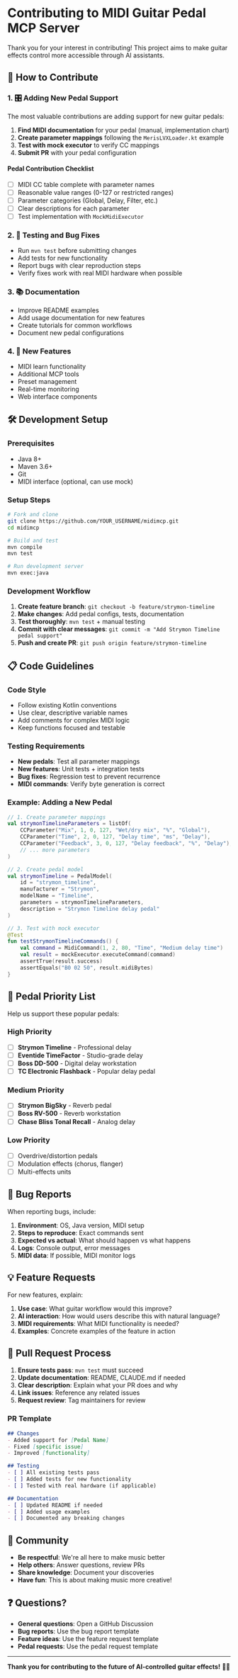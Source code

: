 # Contributing to MIDI Guitar Pedal MCP Server

Thank you for your interest in contributing! This project aims to make guitar effects control more accessible through AI assistants.

## 🎯 How to Contribute

### 1. 🎛️ Adding New Pedal Support
The most valuable contributions are adding support for new guitar pedals:

1. **Find MIDI documentation** for your pedal (manual, implementation chart)
2. **Create parameter mappings** following the `MerisLVXLoader.kt` example
3. **Test with mock executor** to verify CC mappings
4. **Submit PR** with your pedal configuration

#### Pedal Contribution Checklist
- [ ] MIDI CC table complete with parameter names
- [ ] Reasonable value ranges (0-127 or restricted ranges)
- [ ] Parameter categories (Global, Delay, Filter, etc.)
- [ ] Clear descriptions for each parameter
- [ ] Test implementation with `MockMidiExecutor`

### 2. 🧪 Testing and Bug Fixes
- Run `mvn test` before submitting changes
- Add tests for new functionality
- Report bugs with clear reproduction steps
- Verify fixes work with real MIDI hardware when possible

### 3. 📚 Documentation
- Improve README examples
- Add usage documentation for new features
- Create tutorials for common workflows
- Document new pedal configurations

### 4. 🚀 New Features
- MIDI learn functionality
- Additional MCP tools
- Preset management
- Real-time monitoring
- Web interface components

## 🛠️ Development Setup

### Prerequisites
- Java 8+
- Maven 3.6+
- Git
- MIDI interface (optional, can use mock)

### Setup Steps
```bash
# Fork and clone
git clone https://github.com/YOUR_USERNAME/midimcp.git
cd midimcp

# Build and test
mvn compile
mvn test

# Run development server
mvn exec:java
```

### Development Workflow
1. **Create feature branch**: `git checkout -b feature/strymon-timeline`
2. **Make changes**: Add pedal configs, tests, documentation
3. **Test thoroughly**: `mvn test` + manual testing
4. **Commit with clear messages**: `git commit -m "Add Strymon Timeline pedal support"`
5. **Push and create PR**: `git push origin feature/strymon-timeline`

## 📋 Code Guidelines

### Code Style
- Follow existing Kotlin conventions
- Use clear, descriptive variable names
- Add comments for complex MIDI logic
- Keep functions focused and testable

### Testing Requirements
- **New pedals**: Test all parameter mappings
- **New features**: Unit tests + integration tests
- **Bug fixes**: Regression test to prevent recurrence
- **MIDI commands**: Verify byte generation is correct

### Example: Adding a New Pedal
```kotlin
// 1. Create parameter mappings
val strymonTimelineParameters = listOf(
    CCParameter("Mix", 1, 0, 127, "Wet/dry mix", "%", "Global"),
    CCParameter("Time", 2, 0, 127, "Delay time", "ms", "Delay"),
    CCParameter("Feedback", 3, 0, 127, "Delay feedback", "%", "Delay"),
    // ... more parameters
)

// 2. Create pedal model
val strymonTimeline = PedalModel(
    id = "strymon_timeline",
    manufacturer = "Strymon", 
    modelName = "Timeline",
    parameters = strymonTimelineParameters,
    description = "Strymon Timeline delay pedal"
)

// 3. Test with mock executor
@Test
fun testStrymonTimelineCommands() {
    val command = MidiCommand(1, 2, 80, "Time", "Medium delay time")
    val result = mockExecutor.executeCommand(command)
    assertTrue(result.success)
    assertEquals("B0 02 50", result.midiBytes)
}
```

## 🎵 Pedal Priority List

Help us support these popular pedals:

### High Priority
- [ ] **Strymon Timeline** - Professional delay
- [ ] **Eventide TimeFactor** - Studio-grade delay  
- [ ] **Boss DD-500** - Digital delay workstation
- [ ] **TC Electronic Flashback** - Popular delay pedal

### Medium Priority  
- [ ] **Strymon BigSky** - Reverb pedal
- [ ] **Boss RV-500** - Reverb workstation
- [ ] **Chase Bliss Tonal Recall** - Analog delay

### Low Priority
- [ ] Overdrive/distortion pedals
- [ ] Modulation effects (chorus, flanger)
- [ ] Multi-effects units

## 🐛 Bug Reports

When reporting bugs, include:

1. **Environment**: OS, Java version, MIDI setup
2. **Steps to reproduce**: Exact commands sent
3. **Expected vs actual**: What should happen vs what happens
4. **Logs**: Console output, error messages
5. **MIDI data**: If possible, MIDI monitor logs

## 💡 Feature Requests

For new features, explain:

1. **Use case**: What guitar workflow would this improve?
2. **AI interaction**: How would users describe this with natural language?
3. **MIDI requirements**: What MIDI functionality is needed?
4. **Examples**: Concrete examples of the feature in action

## 📄 Pull Request Process

1. **Ensure tests pass**: `mvn test` must succeed
2. **Update documentation**: README, CLAUDE.md if needed
3. **Clear description**: Explain what your PR does and why
4. **Link issues**: Reference any related issues
5. **Request review**: Tag maintainers for review

### PR Template
```markdown
## Changes
- Added support for [Pedal Name]
- Fixed [specific issue]
- Improved [functionality]

## Testing
- [ ] All existing tests pass
- [ ] Added tests for new functionality  
- [ ] Tested with real hardware (if applicable)

## Documentation
- [ ] Updated README if needed
- [ ] Added usage examples
- [ ] Documented any breaking changes
```

## 🤝 Community

- **Be respectful**: We're all here to make music better
- **Help others**: Answer questions, review PRs
- **Share knowledge**: Document your discoveries
- **Have fun**: This is about making music more creative!

## ❓ Questions?

- **General questions**: Open a GitHub Discussion
- **Bug reports**: Use the bug report template
- **Feature ideas**: Use the feature request template  
- **Pedal requests**: Use the pedal request template

---

**Thank you for contributing to the future of AI-controlled guitar effects!** 🎸🤖